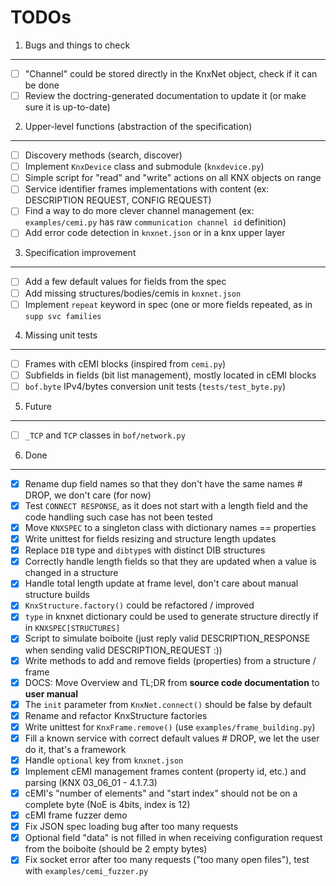 TODOs
=====

1. Bugs and things to check
---------------------------

- [ ] "Channel" could be stored directly in the KnxNet object, check if it can be done
- [ ] Review the doctring-generated documentation to update it (or make sure it is up-to-date)

2. Upper-level functions (abstraction of the specification)
-----------------------------------------------------------

- [ ] Discovery methods (search, discover)
- [ ] Implement `KnxDevice` class and submodule (`knxdevice.py`)
- [ ] Simple script for "read" and "write" actions on all KNX objects on range
- [ ] Service identifier frames implementations with content (ex: DESCRIPTION REQUEST, CONFIG REQUEST)
- [ ] Find a way to do more clever channel management (ex: `examples/cemi.py` has raw `communication channel id` definition)
- [ ] Add error code detection in `knxnet.json` or in a knx upper layer

3. Specification improvement
----------------------------

- [ ] Add a few default values for fields from the spec
- [ ] Add missing structures/bodies/cemis in `knxnet.json`
- [ ] Implement `repeat` keyword in spec (one or more fields repeated, as in `supp svc families`

4. Missing unit tests
---------------------

- [ ] Frames with cEMI blocks (inspired from `cemi.py`)
- [ ] Subfields in fields (bit list management), mostly located in cEMI blocks
- [ ] `bof.byte` IPv4/bytes conversion unit tests (`tests/test_byte.py`)

5. Future
---------

- [ ] `_TCP` and `TCP` classes in `bof/network.py` 

6. Done
-------

- [X] Rename dup field names so that they don't have the same names # DROP, we don't care (for now)
- [X] Test `CONNECT RESPONSE`, as it does not start with a length field and the code handling such case has not been tested
- [X] Move `KNXSPEC` to a singleton class with dictionary names == properties
- [X] Write unittest for fields resizing and structure length updates
- [X] Replace `DIB` type and `dibtype`s with distinct DIB structures
- [X] Correctly handle length fields so that they are updated when a value is changed in a structure
- [X] Handle total length update at frame level, don't care about manual structure builds
- [X] `KnxStructure.factory()` could be refactored / improved
- [X] `type` in knxnet dictionary could be used to generate structure directly if in `KNXSPEC[STRUCTURES]`
- [X] Script to simulate boiboite (just reply valid DESCRIPTION_RESPONSE when sending valid DESCRIPTION_REQUEST :))
- [X] Write methods to add and remove fields (properties) from a structure / frame
- [X] DOCS: Move Overview and TL;DR from **source code documentation** to **user manual**
- [X] The `init` parameter from `KnxNet.connect()` should be false by default
- [X] Rename and refactor KnxStructure factories
- [X] Write unittest for `KnxFrame.remove()` (use `examples/frame_building.py`)
- [X] Fill a known service with correct default values # DROP, we let the user do it, that's a framework
- [X] Handle `optional` key from `knxnet.json`
- [X] Implement cEMI management frames content (property id, etc.) and parsing (KNX 03_06_01 - 4.1.7.3)
- [X] cEMI's "number of elements" and "start index" should not be on a complete byte (NoE is 4bits, index is 12)
- [X] cEMI frame fuzzer demo
- [X] Fix JSON spec loading bug after too many requests
- [X] Optional field "data" is not filled in when receiving configuration request from the boiboite (should be 2 empty bytes)
- [X] Fix socket error after too many requests ("too many open files"), test with `examples/cemi_fuzzer.py`
